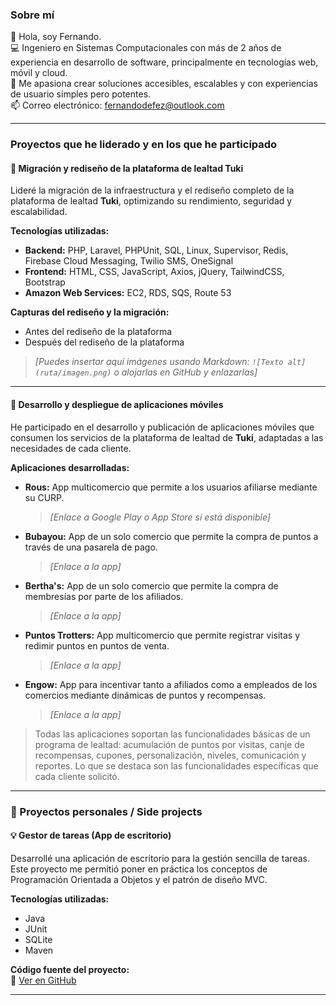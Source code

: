 ### Sobre mí

👋 Hola, soy Fernando.  
💻 Ingeniero en Sistemas Computacionales con más de 2 años de experiencia en desarrollo de software, principalmente en tecnologías web, móvil y cloud.  
🚀 Me apasiona crear soluciones accesibles, escalables y con experiencias de usuario simples pero potentes.  
📫 Correo electrónico: fernandodefez@outlook.com

---

### Proyectos que he liderado y en los que he participado

#### 🚧 Migración y rediseño de la plataforma de lealtad **Tuki**

Lideré la migración de la infraestructura y el rediseño completo de la plataforma de lealtad **Tuki**, optimizando su rendimiento, seguridad y escalabilidad.

**Tecnologías utilizadas:**
- **Backend:** PHP, Laravel, PHPUnit, SQL, Linux, Supervisor, Redis, Firebase Cloud Messaging, Twilio SMS, OneSignal  
- **Frontend:** HTML, CSS, JavaScript, Axios, jQuery, TailwindCSS, Bootstrap  
- **Amazon Web Services:** EC2, RDS, SQS, Route 53

**Capturas del rediseño y la migración:**
- Antes del rediseño de la plataforma  
- Después del rediseño de la plataforma  
> *[Puedes insertar aquí imágenes usando Markdown: `![Texto alt](ruta/imagen.png)` o alojarlas en GitHub y enlazarlas]*

---

#### 📱 Desarrollo y despliegue de aplicaciones móviles

He participado en el desarrollo y publicación de aplicaciones móviles que consumen los servicios de la plataforma de lealtad de **Tuki**, adaptadas a las necesidades de cada cliente.

**Aplicaciones desarrolladas:**

- **Rous:** App multicomercio que permite a los usuarios afiliarse mediante su CURP.  
  > *[Enlace a Google Play o App Store si está disponible]*

- **Bubayou:** App de un solo comercio que permite la compra de puntos a través de una pasarela de pago.  
  > *[Enlace a la app]*

- **Bertha's:** App de un solo comercio que permite la compra de membresías por parte de los afiliados.  
  > *[Enlace a la app]*

- **Puntos Trotters:** App multicomercio que permite registrar visitas y redimir puntos en puntos de venta.  
  > *[Enlace a la app]*

- **Engow:** App para incentivar tanto a afiliados como a empleados de los comercios mediante dinámicas de puntos y recompensas.  
  > *[Enlace a la app]*

> Todas las aplicaciones soportan las funcionalidades básicas de un programa de lealtad: acumulación de puntos por visitas, canje de recompensas, cupones, personalización, niveles, comunicación y reportes. Lo que se destaca son las funcionalidades específicas que cada cliente solicitó.

---

### 🚀 Proyectos personales / Side projects

#### 💡 Gestor de tareas (App de escritorio)

Desarrollé una aplicación de escritorio para la gestión sencilla de tareas. Este proyecto me permitió poner en práctica los conceptos de Programación Orientada a Objetos y el patrón de diseño MVC.

**Tecnologías utilizadas:**
- Java  
- JUnit  
- SQLite  
- Maven

**Código fuente del proyecto:**  
🔗 [Ver en GitHub](https://github.com/fernandodefez/task-manager-desktop-app-with-java)

---



<!---
fernandodefez/fernandodefez is a ✨ special ✨ repository because its `README.md` (this file) appears on your GitHub profile.
You can click the Preview link to take a look at your changes.
--->
